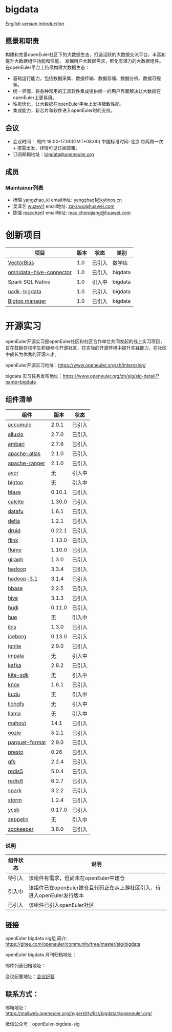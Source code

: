 # bigdata    
[ _English version introduction_ ](readme-English.md)


## 愿景和职责
构建和完善openEuler社区下的大数据生态，打造活跃的大数据交流平台，丰富和提升大数据组件功能和性能，
发掘用户大数据需求，孵化有潜力的大数据组件。
在openEuler平台上持续构建大数据生态：
- 基础运行能力，包括数据采集、数据传输、数据存储、数据分析、数据可视等。
- 统一界面，将各种常用的工具软件集成提供统一的用户界面解决让大数据在openEuler上更易用。
- 性能优化，让大数据在openEuler平台上发挥极致性能。
- 集成能力，新芯片和软件进入openEuler时的支持。

## 会议

- 会议时间： 周四 16:00-17:00(GMT+08:00) 中国标准时间-北京 每两周一次 + 按需出发，详情可见订阅邮箱。
- 订阅邮箱地址：bigdata@openeuler.org

## 成员

### Maintainer列表
  - 杨昭    [yangzhao_kl](https://gitee.com/yangzhao_kl) email地址: yangzhao1@kylinos.cn 
  - 吴泽艺  [wuzeyi1](https://gitee.com/wuzeyi1)         email地址: zaki.wu@huawei.com
  - 陈强    [macchen1](https://gitee.com/macchen1)       email地址: mac.chenqiang@huawei.com

# 创新项目
| 项目 | 版本 | 状态 | 类别 |
| ---- | ---- | ---- | ---- |
|[VectorBlas](https://gitee.com/openeuler/vectorBlas) | 1.0 | 已引入| 数学库 |
|[omnidata-hive-connector](https://gitee.com/openeuler/omnidata-hive-connector)|1.0|已引入|bigdata|
|Spark SQL Native|1.0|引入中|bigdata|
|[uadk-bigdata](https://gitee.com/openeuler/uadk-bigdata)|1.0|已引入|bigdata|
|[Bigtop manager](https://gitee.com/openeuler/bigtop-manager)|1.0|已引入|bigdata|

# 开源实习
openEuler开源实习是openEuler社区和社区合作单位共同发起的线上实习项目，旨在鼓励在校学生积极参与开源社区，在实际的开源环境中提升实践能力，在社区中成长为优秀的开源人才。

openEuler开源实习地址：https://www.openeuler.org/zh/internship/

bigdata 实习任务发布地址：https://www.openeuler.org/zh/sig/sig-detail/?name=bigdata

## 组件清单

| 组件 | 版本 | 状态 |
| ---------------- |---------------- |---------------- |
|	[accumulo](https://gitee.com/src-openeuler/accumulo)	|	2.0.1	|	已引入	|
|	[alluxio](https://gitee.com/src-openeuler/alluxio)	|	2.7.0	|	已引入	|
|	[ambari](https://gitee.com/src-openeuler/ambari)	|	2.7.6	|	已引入	|
|	[apache-atlas](https://gitee.com/src-openeuler/apache-atlas)	|	2.1.0	|	已引入	|
|	[apache-ranger](https://gitee.com/src-openeuler/apache-ranger)	|	2.1.0	|	已引入	|
|	[avor](https://gitee.com/src-openeuler/avor)	|	无	|	引入中	|
|	[bigtop](https://gitee.com/src-openeuler/bigtop)	|	无	|	引入中	|
|	[blaze](https://gitee.com/src-openeuler/blaze)	|	0.10.1	|	已引入	|
|	[calcite](https://gitee.com/src-openeuler/calcite)	|	1.30.0	|	已引入	|
|	[datafu](https://gitee.com/src-openeuler/datafu)	|	1.6.1	|	已引入	|
|	[delta](https://gitee.com/src-openeuler/delta)	|	1.2.1	|	已引入	|
|	[druid](https://gitee.com/src-openeuler/druid)	|	0.22.1	|	已引入	|
|	[flink](https://gitee.com/src-openeuler/flink)	|	1.13.0	|	已引入	|
|	[flume](https://gitee.com/src-openeuler/flume)	|	1.10.0	|	已引入	|
|	[giraph](https://gitee.com/src-openeuler/giraph)	|	1.3.0	|	已引入	|
|	[hadoop](https://gitee.com/src-openeuler/hadoop)	|	3.3.4	|	已引入	|
|	[hadoop-3.1](https://gitee.com/src-openeuler/hadoop-3.1)	|	3.1.4	|	已引入	|
|	[hbase](https://gitee.com/src-openeuler/hbase)	|	2.2.5	|	已引入	|
|	[hive](https://gitee.com/src-openeuler/hive)	|	3.1.3	|	已引入	|
|	[hudi](https://gitee.com/src-openeuler/hudi)	|	0.11.0	|	已引入	|
|	[hue](https://gitee.com/src-openeuler/hue)	|	无	|	引入中	|
|	[ibis](https://gitee.com/src-openeuler/ibis)	|	1.3.0	|	已引入	|
|	[iceberg](https://gitee.com/src-openeuler/iceberg)	|	0.13.0	|	已引入	|
|	[ignite](https://gitee.com/src-openeuler/ignite)	|	2.9.0	|	已引入	|
|	[impala](https://gitee.com/src-openeuler/impala)	|	无	|	引入中	|
|	[kafka](https://gitee.com/src-openeuler/kafka)	|	2.8.2	|	已引入	|
|	[kite-sdk](https://gitee.com/src-openeuler/kite-sdk)	|	无	|	引入中	|
|	[knox](https://gitee.com/src-openeuler/knox)	|	1.6.1	|	已引入	|
|	[kudu](https://gitee.com/src-openeuler/kudu)	|	无	|	引入中	|
|	[libhdfs](https://gitee.com/src-openeuler/libhdfs)	|	无	|	引入中	|
|	[llama](https://gitee.com/src-openeuler/llama)	|	无	|	引入中	|
|	[mahout](https://gitee.com/src-openeuler/mahout)	|	14.1	|	已引入	|
|	[oozie](https://gitee.com/src-openeuler/oozie)	|	5.2.1	|	已引入	|
|	[parquet-format](https://gitee.com/src-openeuler/parquet-format)	|	2.9.0	|	已引入	|
|	[presto](https://gitee.com/src-openeuler/presto)	|	0.26	|	已引入	|
|	[qfs](https://gitee.com/src-openeuler/qfs)	|	2.2.4	|	已引入	|
|	[redis5](https://gitee.com/src-openeuler/redis5)	|	5.0.4	|	已引入	|
|	[redis6](https://gitee.com/src-openeuler/redis6)	|	6.2.7	|	已引入	|
|	[spark](https://gitee.com/src-openeuler/spark)	|	3.2.2	|	已引入	|
|	[storm](https://gitee.com/src-openeuler/storm)	|	1.2.4	|	已引入	|
|	[ycsb](https://gitee.com/src-openeuler/ycsb)	|	0.17.0	|	已引入	|
|	[zeppelin](https://gitee.com/src-openeuler/zeppelin)	|	无	|	引入中	|
|	[zookeeper](https://gitee.com/src-openeuler/zookeeper)	|	3.8.0	|	已引入	|

### 说明
| 组件状态 | 说明 |
|------|----|
| 待引入     | 该组件有需求，但尚未在openEuler中建仓   |
| 引入中     | 该组件已在openEuler建仓且代码正在从上游社区引入，待进入openEuler发行版本 |
| 已引入     | 该组件已引入openEuler社区   |
                     


## 链接
openEuler bigdata sig组 简介: https://gitee.com/openeuler/community/tree/master/sig/bigdata

openEuler bigdata 月刊归档地址：

邮件列表归档地址： 

会议纪要地址：[会议纪要](https://gitee.com/openeuler/bigdata/wikis/sig-bigdata%E4%BB%8B%E7%BB%8D)



## 联系方式：
邮箱地址：https://mailweb.openeuler.org/hyperkitty/list/bigdata@openeuler.org/

微信公众号：openEuler-bigdata-sig

